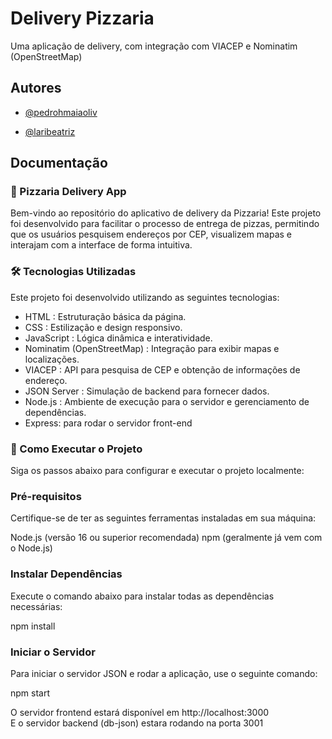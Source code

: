 
# Delivery Pizzaria

Uma aplicação de delivery, com integração com VIACEP e Nominatim (OpenStreetMap)


## Autores

- [@pedrohmaiaoliv](https://www.github.com/pedrohmaiaoliv)

- [@laribeatriz](https://www.github.com/laribeatriz)



## Documentação

### 🍕 Pizzaria Delivery App
Bem-vindo ao repositório do aplicativo de delivery da Pizzaria! Este projeto foi desenvolvido para facilitar o processo de entrega de pizzas, permitindo que os usuários pesquisem endereços por CEP, visualizem mapas e interajam com a interface de forma intuitiva.

### 🛠 Tecnologias Utilizadas
Este projeto foi desenvolvido utilizando as seguintes tecnologias:

- HTML : Estruturação básica da página.
- CSS : Estilização e design responsivo.
- JavaScript : Lógica dinâmica e interatividade.
- Nominatim (OpenStreetMap) : Integração para exibir mapas e localizações.
- VIACEP : API para pesquisa de CEP e obtenção de informações de endereço.
- JSON Server : Simulação de backend para fornecer dados.
- Node.js : Ambiente de execução para o servidor e gerenciamento de dependências.
- Express: para rodar o servidor front-end

### 🚀 Como Executar o Projeto
Siga os passos abaixo para configurar e executar o projeto localmente:

### Pré-requisitos
Certifique-se de ter as seguintes ferramentas instaladas em sua máquina:

Node.js (versão 16 ou superior recomendada)
npm (geralmente já vem com o Node.js)

### Instalar Dependências
Execute o comando abaixo para instalar todas as dependências necessárias:

npm install

### Iniciar o Servidor
Para iniciar o servidor JSON e rodar a aplicação, use o seguinte comando:

npm start

O servidor frontend estará disponível em http://localhost:3000 <br>
E o servidor backend (db-json) estara rodando na porta 3001

